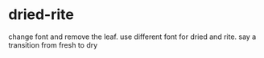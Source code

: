 # dried-rite
change font and remove the leaf. use different font for dried and rite. say a transition from fresh to dry
